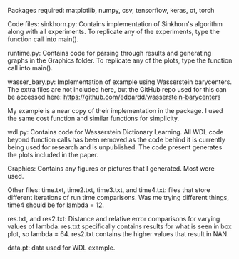 Packages required: matplotlib, numpy, csv, tensorflow, keras, ot, torch

Code files:
sinkhorn.py: Contains implementation of Sinkhorn's algorithm along with all 
experiments. To replicate any of the experiments, type the function call into 
main().

runtime.py: Contains code for parsing through results and generating graphs 
in the Graphics folder. To replicate any of the plots, type the function
call into main().

wasser_bary.py: Implementation of example using Wasserstein barycenters. The 
extra files are not included here, but the GitHub repo used for this can be 
accessed here:
https://github.com/eddardd/wasserstein-barycenters

My example is a near copy of their implementation in the package. I used the same
cost function and similar functions for simplicity.

wdl.py: Contains code for Wasserstein Dictionary Learning. All WDL code beyond
function calls has been removed as the code behind it is currently being used
for research and is unpublished. The code present generates the plots included 
in the paper.

Graphics: Contains any figures or pictures that I generated. Most were used.

Other files:
time.txt, time2.txt, time3.txt, and time4.txt: files that store different 
iterations of run time comparisons. Was me trying different things, time4 should
be for lambda = 12. 

res.txt, and res2.txt: Distance and relative error comparisons for varying 
values of lambda. res.txt specifically contains results for what is seen in 
box plot, so lambda = 64. res2.txt contains the higher values that result in 
NAN. 

data.pt: data used for WDL example. 

